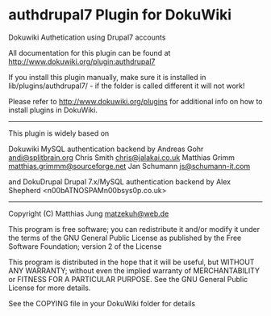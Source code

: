 # authdrupal7 Plugin for DokuWiki

Dokuwiki Authetication using Drupal7 accounts

All documentation for this plugin can be found at
http://www.dokuwiki.org/plugin:authdrupal7

If you install this plugin manually, make sure it is installed in
lib/plugins/authdrupal7/ - if the folder is called different it
will not work!

Please refer to http://www.dokuwiki.org/plugins for additional info
on how to install plugins in DokuWiki.

----

This plugin is widely based on

Dokuwiki MySQL authentication backend
by      Andreas Gohr <andi@splitbrain.org>
        Chris Smith <chris@jalakai.co.uk>
        Matthias Grimm <matthias.grimmm@sourceforge.net>
        Jan Schumann <js@schumann-it.com>

and
DokuDrupal Drupal 7.x/MySQL authentication backend
by      Alex Shepherd <n00bATNOSPAMn00bsys0p.co.uk>

----
Copyright (C) Matthias Jung <matzekuh@web.de>

This program is free software; you can redistribute it and/or modify
it under the terms of the GNU General Public License as published by
the Free Software Foundation; version 2 of the License

This program is distributed in the hope that it will be useful,
but WITHOUT ANY WARRANTY; without even the implied warranty of
MERCHANTABILITY or FITNESS FOR A PARTICULAR PURPOSE.  See the
GNU General Public License for more details.

See the COPYING file in your DokuWiki folder for details
